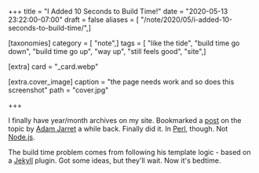 +++
title = "I Added 10 Seconds to Build Time!"
date = "2020-05-13 23:22:00-07:00"
draft = false
aliases = [ "/note/2020/05/i-added-10-seconds-to-build-time/",]

[taxonomies]
category = [ "note",]
tags = [ "like the tide", "build time go down", "build time go up", "way up", "still feels good", "site",]

[extra]
card = "_card.webp"

[extra.cover_image]
caption = "the page needs work and so does this screenshot"
path = "cover.jpg"

+++

[post]: https://blog.atj.me/2017/10/generate-yearly-and-monthly-archive-pages-with-hugo-sections/
[Adam Jarret]: https://blog.atj.me/

[Perl]: https://perl.org
[Node.js]: https://nodejs.org

I finally have year/month archives on my site.
Bookmarked a [post][] on the topic by [Adam Jarret][] a while back.
Finally did it.
In [Perl][], though. Not [Node.js][].

[Jekyll]: https://jekyllrb.com

The build time problem comes from following his template logic - based on a [Jekyll][] plugin.
Got some ideas, but they'll wait.
Now it's bedtime.